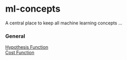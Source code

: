 # ml-concepts
A central place to keep all machine learning concepts ...

### General
[Hypothesis Function](https://nbviewer.jupyter.org/github/basilhan/ml-concepts/blob/master/PythonHypothesisFunction.ipynb)  
[Cost Function](https://nbviewer.jupyter.org/github/basilhan/ml-concepts/blob/master/PythonCostFunction.ipynb)  
  
